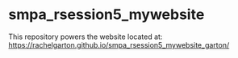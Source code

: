 # smpa_rsession5_mywebsite

This repository powers the website located at:
https://rachelgarton.github.io/smpa_rsession5_mywebsite_garton/

